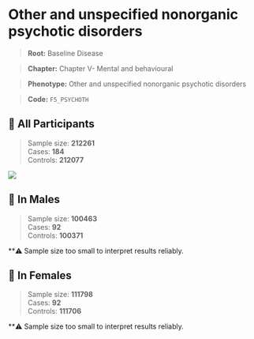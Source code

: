 # Other and unspecified nonorganic psychotic disorders

> **Root:** Baseline Disease  

> **Chapter:** Chapter V- Mental and behavioural  

> **Phenotype:** Other and unspecified nonorganic psychotic disorders  

> **Code:** `F5_PSYCHOTH`

## 🧪 All Participants  
> Sample size: **212261**  
> Cases: **184**  
> Controls: **212077**
<img src="/Disease/Figures/ALL/Incidence/F5_PSYCHOTH.png"/>
<CsvTable src="/Disease/Data/ALL/Incidence/COX_F5_PSYCHOTH.csv" label="🔍 View full results" />

## 👨 In Males  
> Sample size: **100463**  
> Cases: **92**  
> Controls: **100371**

**⚠️ Sample size too small to interpret results reliably.


## 👩 In Females  
> Sample size: **111798**  
> Cases: **92**  
> Controls: **111706**

**⚠️ Sample size too small to interpret results reliably.

